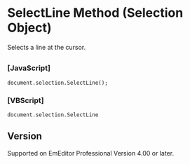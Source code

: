 # SelectLine Method (Selection Object)

Selects a line at the cursor.

## 

### \[JavaScript\]

```
document.selection.SelectLine();
```

### \[VBScript\]

```
document.selection.SelectLine
```

## Version

Supported on EmEditor Professional Version 4.00 or later.
